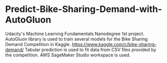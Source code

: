 # Predict-Bike-Sharing-Demand-with-AutoGluon
Udacity's Machine Learning Fundamentals Nanodegree 1st project.
AutoGluon library is used to train several models for the Bike Sharing Demand Competition in Kaggle.
https://www.kaggle.com/c/bike-sharing-demand/
Tabular prediction is used to fit data from CSV files provided by the competition.
AWS SageMaker Studio workspace is used.